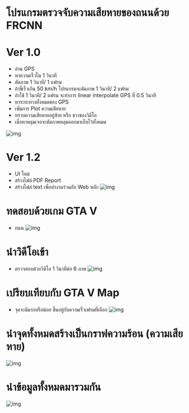 # โปรแกรมตรวจจับความเสียหายของถนนด้วย FRCNN
# Ver 1.0
- อ่าน GPS 
- หาความเร็วใน 1 วินาที
- ตัดภาพ 1 วินาที/ 1 แฟรม
- ถ้าขี่เร็วเกิน 50 km/h โปรแกรมจะตัดภาพ 1 วินาที/ 2 แฟรม
- ถ้าใช้ 1 วินาที/ 2 แฟรม จะทำการ linear interpolate GPS ที่ 0.5 วินาที
- หาระยะทางทั้งหมดของ GPS
- เพิ่มการ Plot ความเสียหาย
- ทราบความเสียหายอยู่ซ้าย หรือ ขวาของวิดีโอ 
- เมื่อหาหลุมเจอจะตัดภาพหลุมออกมาเก็บไว้ทั้งหมด

![img](https://i.imgur.com/quLHqqw.png)


# Ver 1.2
- UI ใหม่
- สร้างไฟล์ PDF Report 
- สร้างไฟล์ text เพื่อทำงานร่วมกับ Web หลัก
![img](https://i.imgur.com/DJ0QBSg.png)


# ทดสอบด้วยเกม GTA V
- ถนน
![img](https://i.imgur.com/aM39tIz.jpg)

# นำวิดีโอเข้า
- ตรวจสอบด้วยวิดีโอ 1 วินาทีต่อ 6 ภาพ
![img](https://i.imgur.com/n3drsiU.png)

# เปรียบเทียบกับ GTA V Map
- จุดจะมีมากหรือน้อย ขึ้นอยู่กับความเร็วเฟรมที่เลือก
![img](https://i.imgur.com/bAZJXzk.jpg)

# นำจุดทั้งหมดสร้างเป็นกราฟความร้อน (ความเสียหาย)
![img](https://i.imgur.com/lnLOdee.png)

# นำข้อมูลทั้งหมดมารวมกัน
![img](https://media0.giphy.com/media/p9jDAX9JruRnaYmcLx/giphy.gif?cid=790b761187dc30cbf0d00a37305b351c75943164c9a530ce&rid=giphy.gif&ct=g)



